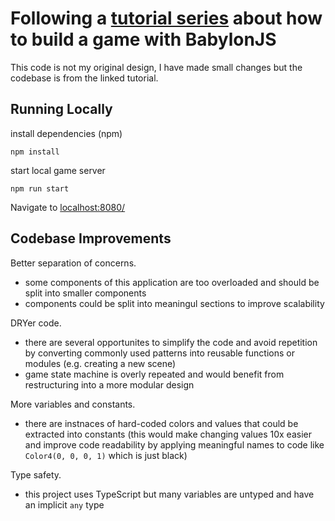 # Following a [tutorial series](https://doc.babylonjs.com/guidedLearning/createAGame) about how to build a game with BabylonJS
This code is not my original design, I have made small changes but the codebase is from the linked tutorial.

## Running Locally
install dependencies (npm) 
```
npm install
```

start local game server
```
npm run start
```

Navigate to [localhost:8080/](http://localhost:8080/)

## Codebase Improvements
Better separation of concerns.
- some components of this application are too overloaded and should be split into smaller components
- components could be split into meaningul sections to improve scalability

DRYer code.
- there are several opportunites to simplify the code and avoid repetition by converting commonly used patterns into reusable functions or modules (e.g. creating a new scene)
- game state machine is overly repeated and would benefit from restructuring into a more modular design

More variables and constants.
- there are instnaces of hard-coded colors and values that could be extracted into constants (this would make changing values 10x easier and improve code readability by applying meaningful names to code like `Color4(0, 0, 0, 1)` which is just black)

Type safety.
- this project uses TypeScript but many variables are untyped and have an implicit `any` type
